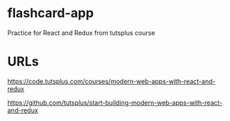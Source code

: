 # flashcard-app
Practice for React and Redux from tutsplus course

# URLs
https://code.tutsplus.com/courses/modern-web-apps-with-react-and-redux

https://github.com/tutsplus/start-building-modern-web-apps-with-react-and-redux
